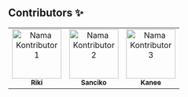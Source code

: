 ## Contributors ✨

<table>
  <tr>
    <td align="center">
      <a href="https://github.com/RikiArtha77">
        <img src="https://avatars.githubusercontent.com/u/183512976?v=4" width="100px;" alt="Nama Kontributor 1"/>
        <br />
        <sub><b>Riki</b></sub>
      </a>
    </td>
    <td align="center">
      <a href="https://github.com/Sanciko21">
        <img src="https://avatars.githubusercontent.com/u/206305585?v=4" width="100px;" alt="Nama Kontributor 2"/>
        <br />
        <sub><b>Sanciko</b></sub>
      </a>
    </td>
    <td align="center">
      <a href="https://github.com/Kanee18">
        <img src="https://avatars.githubusercontent.com/u/84693324?s=400&u=dccd7cfb703b79513b32ae2e89d7a15685c3cff8&v=4" width="100px;" alt="Nama Kontributor 3"/>
        <br />
        <sub><b>Kanee</b></sub>
      </a>
    </td>
  </tr>
</table>
